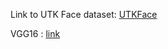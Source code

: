 Link to UTK Face dataset: [UTKFace](https://www.kaggle.com/datasets/jangedoo/utkface-new)

VGG16 : [link](https://arxiv.org/abs/1409.1556v6)
